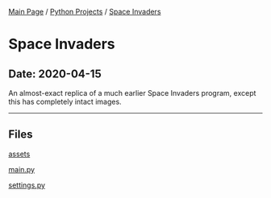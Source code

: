 [Main Page](/) / [Python Projects](/python) / [Space Invaders](/python/2020-04-15_Space_Invaders)

# Space Invaders

## Date: 2020-04-15

An almost-exact replica of a much earlier Space Invaders program, except this has completely intact images.

-----

## Files

[assets](assets)

[main.py](main.py)

[settings.py](settings.py)
